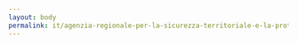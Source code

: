 ```yaml
---
layout: body
permalink: it/agenzia-regionale-per-la-sicurezza-territoriale-e-la-protezione-civile/
---
```



